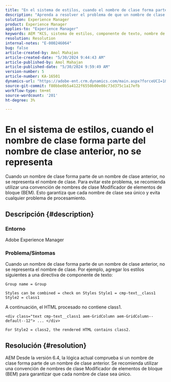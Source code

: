 ```yaml
---
title: "En el sistema de estilos, cuando el nombre de clase forma parte del nombre de clase anterior, no se representa"
description: "Aprenda a resolver el problema de que un nombre de clase forme parte de un nombre de clase anterior en Adobe Experience Manager. Utilice la convención de nomenclatura de clases BEM."
solution: Experience Manager
product: Experience Manager
applies-to: "Experience Manager"
keywords: AEM "KCS, sistema de estilos, componente de texto, nombre de clase anterior, BEM"
resolution: Resolution
internal-notes: "E-000246064"
bug: false
article-created-by: Amol Mahajan
article-created-date: "5/30/2024 9:44:43 AM"
article-published-by: Amol Mahajan
article-published-date: "5/30/2024 9:59:49 AM"
version-number: 5
article-number: KA-16501
dynamics-url: "https://adobe-ent.crm.dynamics.com/main.aspx?forceUCI=1&pagetype=entityrecord&etn=knowledgearticle&id=128bc938-691e-ef11-840a-6045bd06fa9d"
source-git-commit: f80bbe0b5a4122f6550b00e08c73d375c1a17efb
workflow-type: tm+mt
source-wordcount: '201'
ht-degree: 3%

---
```


# En el sistema de estilos, cuando el nombre de clase forma parte del nombre de clase anterior, no se representa


Cuando un nombre de clase forma parte de un nombre de clase anterior, no se representa el nombre de clase. Para evitar este problema, se recomienda utilizar una convención de nombres de clase Modificador de elementos de bloque (BEM). Esto garantiza que cada nombre de clase sea único y evita cualquier problema de procesamiento.

## Descripción {#description}


### <b>Entorno</b>

Adobe Experience Manager



### <b>Problema/Síntomas</b>

Cuando un nombre de clase forma parte de un nombre de clase anterior, no se representa el nombre de clase. Por ejemplo, agregar los estilos siguientes a una directiva de componente de texto:


```
Group name = Group
```


`Styles can be combined = check on Styles Style1 = cmp-text__class1 Style2 = class1`



A continuación, el HTML procesado no contiene class1.


```
<div class="text cmp-text__class1 aem-GridColumn aem-GridColumn--default--12"> ... </div>
```


`For Style2 = class2, the rendered HTML contains class2.`


## Resolución {#resolution}


AEM Desde la versión 6.4, la lógica actual comprueba si un nombre de clase forma parte de un nombre de clase anterior. Se recomienda utilizar una convención de nombres de clase Modificador de elementos de bloque (BEM) para garantizar que cada nombre de clase sea único.
